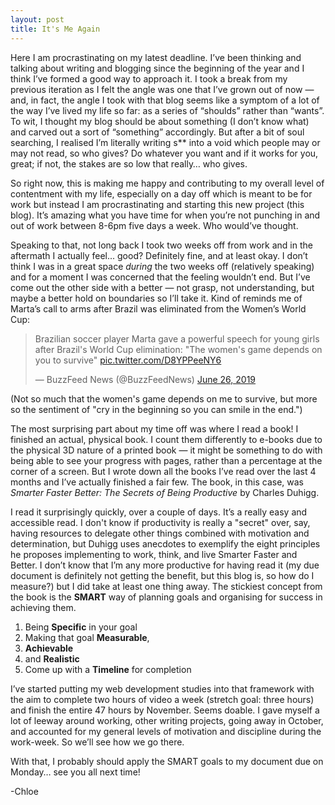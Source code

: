 ```yaml
---
layout: post
title: It's Me Again
---
```


Here I am procrastinating on my latest deadline. I’ve been thinking and talking about writing and blogging since the beginning of the year and I think I’ve formed a good way to approach it. I took a break from my previous iteration as I felt the angle was one that I’ve grown out of now — and, in fact, the angle I took with that blog seems like a symptom of a lot of the way I’ve lived my life so far: as a series of “shoulds” rather than “wants”. To wit, I thought my blog should be about something (I don’t know what) and carved out a sort of “something” accordingly. But after a bit of soul searching, I realised I’m literally writing s** into a void which people may or may not read, so who gives? Do whatever you want and if it works for you, great; if not, the stakes are so low that really… who gives.

So right now, this is making me happy and contributing to my overall level of contentment with my life, especially on a day off which is meant to be for work but instead I am procrastinating and starting this new project (this blog). It’s amazing what you have time for when you’re not punching in and out of work between 8-6pm five days a week. Who would’ve thought.

Speaking to that, not long back I took two weeks off from work and in the aftermath I actually feel... good? Definitely fine, and at least okay. I don’t think I was in a great space *during* the two weeks off (relatively speaking) and for a moment I was concerned that the feeling wouldn’t end. But I’ve come out the other side with a better — not grasp, not understanding, but maybe a better hold on boundaries so I’ll take it. Kind of reminds me of Marta’s call to arms after Brazil was eliminated from the Women’s World Cup:
<p></p>

<blockquote class="twitter-tweet" data-lang="en"><p lang="en" dir="ltr">Brazilian soccer player Marta gave a powerful speech for young girls after Brazil&#39;s World Cup elimination: &quot;The women&#39;s game depends on you to survive&quot; <a href="https://t.co/D8YPPeeNY6">pic.twitter.com/D8YPPeeNY6</a></p>&mdash; BuzzFeed News (@BuzzFeedNews) <a href="https://twitter.com/BuzzFeedNews/status/1143898541892481024?ref_src=twsrc%5Etfw">June 26, 2019</a></blockquote>
<script async src="https://platform.twitter.com/widgets.js" charset="utf-8"></script>
<p></p>
(Not so much that the women's game depends on me to survive, but more so the sentiment of "cry in the beginning so you can smile in the end.")
 
The most surprising part about my time off was where I read a book! I finished an actual, physical book. I count them differently to e-books due to the physical 3D nature of a printed book — it might be something to do with being able to see your progress with pages, rather than a percentage at the corner of a screen. But I wrote down all the books I’ve read over the last 4 months and I’ve actually finished a fair few. The book, in this case, was *Smarter Faster Better: The Secrets of Being Productive* by Charles Duhigg. 

I read it surprisingly quickly, over a couple of days. It’s a really easy and accessible read. I don't know if productivity is really a "secret" over, say, having resources to delegate other things combined with motivation and determination, but Duhigg uses anecdotes to exemplify the eight principles he proposes implementing to work, think, and live Smarter Faster and Better. I don’t know that I’m any more productive for having read it (my due document is definitely not getting the benefit, but this blog is, so how do I measure?) but I did take at least one thing away. The stickiest concept from the book is the **SMART** way of planning goals and organising for success in achieving them.

1. Being **Specific** in your goal 
2. Making that goal **Measurable**,
3. **Achievable**
4. and **Realistic**
5. Come up with a **Timeline** for completion
 
I’ve started putting my web development studies into that framework with the aim to complete two hours of video a week (stretch goal: three hours) and finish the entire 47 hours by November. Seems doable. I gave myself a lot of leeway around working, other writing projects, going away in October, and accounted for my general levels of motivation and discipline during the work-week. So we’ll see how we go there.

With that, I probably should apply the SMART goals to my document due on Monday… see you all next time!

-Chloe
